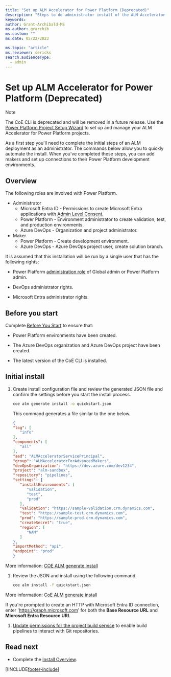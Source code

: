 ```yaml
---
title: "Set up ALM Accelerator for Power Platform (Deprecated)"
description: "Steps to do administrator install of the ALM Accelerator using the Center of Excellence (CoE) Command Line Interface (CLI)"
keywords: 
author: Grant-Archibald-MS
ms.author: grarchib
ms.custom: ""
ms.date: 05/22/2023

ms.topic: "article"
ms.reviewer: sericks
search.audienceType: 
  - admin
---
```


# Set up ALM Accelerator for Power Platform (Deprecated)

> [!NOTE]
> The CoE CLI is deprecated and will be removed in a future release. Use the [Power Platform Project Setup Wizard](../../../alm-accelerator/setup-admin-tasks.md) to set up and manage your ALM Accelerator for Power Platform projects.

As a first step you'll need to complete the initial steps of an ALM deployment as an administrator. The commands below allow you to quickly automate the install. When you've completed these steps, you can add makers and set up connections to their Power Platform development environments.

## Overview

The following roles are involved with Power Platform.

- Administrator
  - Microsoft Entra ID - Permissions to create Microsoft Entra applications with [Admin Level Consent](/azure/active-directory/manage-apps/grant-admin-consent).
  - Power Platform - Environment administrator to create validation, test, and production environments.
  - Azure DevOps - Organization and project administrator.
- Maker
  - Power Platform - Create development environment.
  - Azure DevOps - Azure DevOps project user, create solution branch.

It is assumed that this installation will be run by a single user that has the following rights:

- Power Platform [administration role](/microsoft-365/admin/add-users/about-admin-roles) of Global admin or Power Platform admin.

- DevOps administrator rights.

- Microsoft Entra administrator rights.

## Before you start

Complete [Before You Start](./before-you-start.md) to ensure that:

- Power Platform environments have been created.

- The Azure DevOps organization and Azure DevOps project have been created.

- The latest version of the CoE CLI is installed.

## Initial install

1. Create install configuration file and review the generated JSON file and confirm the settings before you start the install process.

   ```bash
   coe alm generate install -o quickstart.json
   ```

   This command generates a file similar to the one below.

   ```json
   {
   "log": [
      "info"
   ],
   "components": [
      "all"
   ],
   "aad": "ALMAcceleratorServicePrincipal",
   "group": "ALMAcceleratorForAdvancedMakers",
   "devOpsOrganization": "https://dev.azure.com/dev1234",
   "project": "alm-sandbox",
   "repository": "pipelines",
   "settings": {
      "installEnvironments": [
         "validation",
         "test",
         "prod"
      ],
      "validation": "https://sample-validation.crm.dynamics.com",
      "test": "https://sample-test.crm.dynamics.com",
      "prod": "https://sample-prod.crm.dynamics.com",
      "createSecret": "true",
      "region": [
         "NAM"
      ]
   },
   "importMethod": "api",
   "endpoint": "prod"
   }
   ```

More information: [COE ALM generate install](https://aka.ms/coe-cli/help/alm/install)

1. Review the JSON and install using the following command.

   ```bash
   coe alm install -f quickstart.json
   ```

More information: [CoE ALM generate install](https://aka.ms/coe-cli/help/alm/install)

If you're prompted to create an HTTP with Microsoft Entra ID connection, enter 'https://graph.microsoft.com' for both the **Base Resource URL** and **Microsoft Entra Resource URI**.

1. [Update permissions for the project build service](../../setup-almacceleratorpowerplatform.md#update-permissions-for-the-project-build-service) to enable build pipelines to interact with Git repositories.

## Read next

- Complete the [Install Overview](./overview.md#install-overview).

[!INCLUDE[footer-include](../../../../includes/footer-banner.md)]
